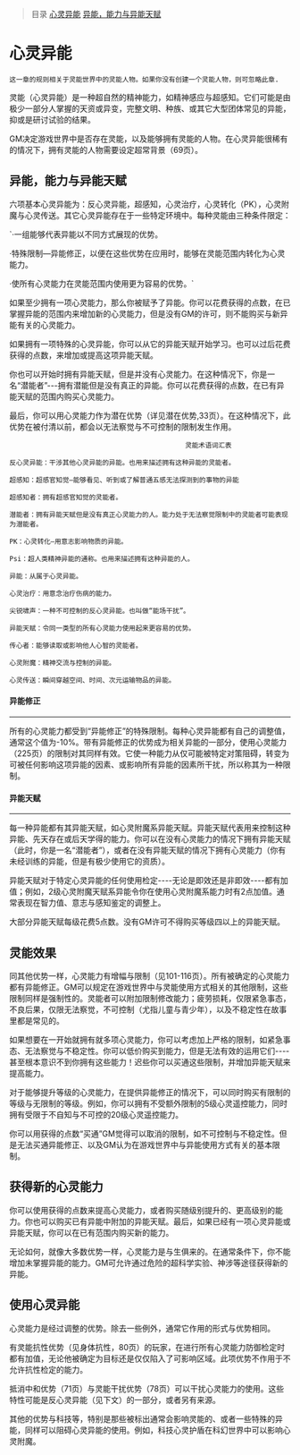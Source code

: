 > 目录
> [心灵异能](https://github.com/guizhenyu0512/test/blob/master/psionic/psionicPowers.md#心灵异能)
> [异能，能力与异能天赋](https://github.com/guizhenyu0512/test/blob/master/psionic/psionicPowers.md#异能，能力与异能天赋)


# 心灵异能


`这一章的规则相关于灵能世界中的灵能人物。如果你没有创建一个灵能人物，则可忽略此章.`

灵能（心灵异能）是一种超自然的精神能力，如精神感应与超感知。它们可能是由极少一部分人掌握的天资或异变，完整文明、种族、或其它大型团体常见的异能，抑或是研讨试验的结果。

GM决定游戏世界中是否存在灵能，以及能够拥有灵能的人物。在心灵异能很稀有的情况下，拥有灵能的人物需要设定超常背景（69页）。

## 异能，能力与异能天赋

六项基本心灵异能为：反心灵异能，超感知，心灵治疗，心灵转化（PK），心灵附魔与心灵传送。其它心灵异能存在于一些特定环境中。每种灵能由三种条件限定：

`·一组能够代表异能以不同方式展现的优势。

·特殊限制—异能修正，以便在这些优势在应用时，能够在灵能范围内转化为心灵能力。

·使所有心灵能力在灵能范围内使用更为容易的优势。`


如果至少拥有一项心灵能力，那么你被赋予了异能。你可以花费获得的点数，在已掌握异能的范围内来增加新的心灵能力，但是没有GM的许可，则不能购买与新异能有关的心灵能力。

如果拥有一项特殊的心灵异能，你可以从它的异能天赋开始学习。也可以过后花费获得的点数，来增加或提高这项异能天赋。

你也可以开始时拥有异能天赋，但是并没有心灵能力。在这种情况下，你是一名“潜能者”---拥有潜能但是没有真正的异能。你可以花费获得的点数，在已有异能天赋的范围内购买心灵能力。

最后，你可以用心灵能力作为潜在优势（详见潜在优势,33页）。在这种情况下，此优势在被付清以前，都会以无法察觉与不可控制的限制发生作用。

```
                                            灵能术语词汇表

反心灵异能：干涉其他心灵异能的异能。也用来描述拥有这种异能的灵能者。

超感知：超感官知觉—能够看见、听到或了解普通五感无法探测到的事物的异能

超感知者：拥有超感官知觉的灵能者。

潜能者：拥有异能天赋但是没有真正心灵能力的人。能力处于无法察觉限制中的灵能者可能表现为潜能者。

PK：心灵转化—用意志影响物质的异能。

Psi：超人类精神异能的通称。也用来描述拥有这种异能的人。

异能：从属于心灵异能。

心灵治疗：用意念治疗伤病的能力。

尖锐啸声：一种不可控制的反心灵异能。也叫做“能场干扰”。

异能天赋：令同一类型的所有心灵能力使用起来更容易的优势。

传心者：能够读取或影响他人心智的灵能者。

心灵附魔：精神交流与控制的异能。

心灵传送：瞬间穿越空间、时间、次元运输物品的异能。
```
#### 异能修正
------
所有的心灵能力都受到“异能修正”的特殊限制。每种心灵异能都有自己的调整值，通常这个值为-10%。带有异能修正的优势成为相关异能的一部分，使用心灵能力（225页）的限制对其同样有效。它使一种能力从仅可能被特定对策阻碍，转变为可被任何影响这项异能的因素、或影响所有异能的因素所干扰，所以称其为一种限制。

#### 异能天赋
----
每一种异能都有其异能天赋，如心灵附魔系异能天赋。异能天赋代表用来控制这种异能、先天存在或后天学得的能力。你可以在没有心灵能力的情况下拥有异能天赋（此时，你是一名“潜能者”），或者在没有异能天赋的情况下拥有心灵能力（你有未经训练的异能，但是有极少使用它的资质）。

异能天赋对于特定心灵异能的任何使用检定----无论是即效还是非即效----都有加值；例如，2级心灵附魔天赋系异能令你在使用心灵附魔系能力时有2点加值。通常表现在智力值、意志与感知鉴定的调整上。

大部分异能天赋每级花费5点数。没有GM许可不得购买等级四以上的异能天赋。

## 灵能效果

同其他优势一样，心灵能力有增幅与限制（见101-116页）。所有被确定的心灵能力都有异能修正。GM可以规定在游戏世界中与灵能使用方式相关的其他限制，这些限制同样是强制性的。灵能者可以附加限制修改能力；疲劳损耗，仅限紧急事态，不良后果，仅限无法察觉，不可控制（尤指儿童与青少年），以及不稳定性在故事里都是常见的。

如果想要在一开始就拥有就多项心灵能力，你可以考虑加上严格的限制，如紧急事态、无法察觉与不稳定性。你可以低价购买到能力，但是无法有效的运用它们----甚至根本意识不到你拥有这些能力！迟些你可以买通这些限制，并增加异能天赋来提高能力。

对于能够提升等级的心灵能力，在提供异能修正的情况下，可以同时购买有限制的等级与无限制的等级。例如，你可以拥有不受额外限制的5级心灵遥控能力，同时拥有受限于不自知与不可控的20级心灵遥控能力。

你可以用获得的点数“买通”GM觉得可以取消的限制，如不可控制与不稳定性。但是无法买通异能修正、以及GM认为在游戏世界中与异能使用方式有关的基本限制。

## 获得新的心灵能力

你可以使用获得的点数来提高心灵能力，或者购买随级别提升的、更高级别的能力。你也可以购买已有异能中附加的异能天赋。最后，如果已经有一项心灵异能或异能天赋，你可以在已有范围内购买新的能力。

无论如何，就像大多数优势一样，心灵能力是与生俱来的。在通常条件下，你不能增加未掌握异能的能力。GM可允许通过危险的超科学实验、神涉等途径获得新的异能。

## 使用心灵异能

心灵能力是经过调整的优势。除去一些例外，通常它作用的形式与优势相同。

有灵能抗性优势（见身体抗性，80页）的玩家，在进行所有心灵能力防御检定时都有加值，无论他被确定为目标还是仅仅陷入了可影响区域。此项优势不作用于不允许抗性检定的能力。

抵消中和优势（71页）与灵能干扰优势（78页）可以干扰心灵能力的使用。这些特性可能是反心灵异能（见下文）的一部分，或者另有来源。

其他的优势与科技等，特别是那些被标出通常会影响灵能的、或者一些特殊的异能，同样可以阻碍心灵异能的使用。例如，科技心灵护盾在科幻世界中可以影响心灵附魔。

